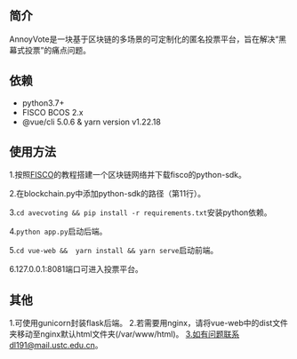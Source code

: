 ## 简介
AnnoyVote是一块基于区块链的多场景的可定制化的匿名投票平台，旨在解决“黑幕式投票”的痛点问题。

## 依赖
+ python3.7+
+ FISCO BCOS 2.x
+ @vue/cli 5.0.6 & yarn version v1.22.18

## 使用方法
1.按照[FISCO](https://fisco-bcos-documentation.readthedocs.io/zh_CN/latest/index.html)的教程搭建一个区块链网络并下载fisco的python-sdk。

2.在blockchain.py中添加python-sdk的路径（第11行）。

3.`cd avecvoting && pip install -r requirements.txt`安装python依赖。

4.`python app.py`启动后端。

5.`cd vue-web &&  yarn install && yarn serve`启动前端。

6.127.0.0.1:8081端口可进入投票平台。

## 其他
1.可使用gunicorn封装flask后端。
2.若需要用nginx，请将vue-web中的dist文件夹移动至nginx默认html文件夹(/var/www/html)。
3.如有问题联系dl191@mail.ustc.edu.cn。